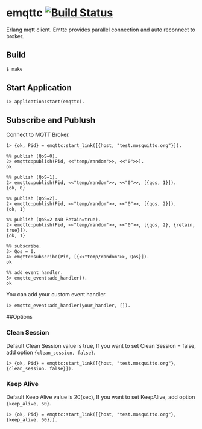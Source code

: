 # emqttc   [![Build Status](https://travis-ci.org/hiroeorz/emqttc.svg?branch=master)](https://travis-ci.org/hiroeorz/emqttc)

Erlang mqtt client.
Emttc provides parallel connection and auto reconnect to broker.

## Build

```
$ make
```

## Start Application

```erl-sh
1> application:start(emqttc).
```

## Subscribe and Publush

Connect to MQTT Broker.

```erl-sh
1> {ok, Pid} = emqttc:start_link([{host, "test.mosquitto.org"}]).

%% publish (QoS=0).
2> emqttc:publish(Pid, <<"temp/random">>, <<"0">>).
ok

%% publish (QoS=1).
2> emqttc:publish(Pid, <<"temp/random">>, <<"0">>, [{qos, 1}]).
{ok, 0}

%% publish (QoS=2).
2> emqttc:publish(Pid, <<"temp/random">>, <<"0">>, [{qos, 2}]).
{ok, 1}

%% publish (QoS=2 AND Retain=true).
2> emqttc:publish(Pid, <<"temp/random">>, <<"0">>, [{qos, 2}, {retain, true}]).
{ok, 1}

%% subscribe.
3> Qos = 0.
4> emqttc:subscribe(Pid, [{<<"temp/random">>, Qos}]).
ok

%% add event handler.
5> emqttc_event:add_handler().
ok
```

You can add your custom event handler.

```erl-sh
1> emqttc_event:add_handler(your_handler, []).
```

##Options

### Clean Session

Default Clean Session value is true, If you want to set Clean Session = false, add option <code>{clean_session, false}</code>.

```erl-sh
1> {ok, Pid} = emqttc:start_link([{host, "test.mosquitto.org"}, {clean_session. false}]).
```

### Keep Alive

Default Keep Alive value is 20(sec), If you want to set KeepAlive, add option <code>{keep_alive, 60}</code>.

```erl-sh
1> {ok, Pid} = emqttc:start_link([{host, "test.mosquitto.org"}, {keep_alive. 60}]).
```
